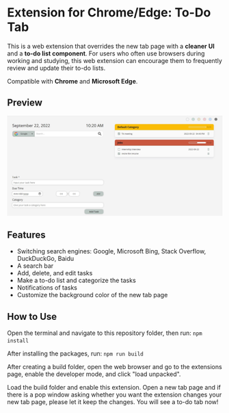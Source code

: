 # Extension for Chrome/Edge: To-Do Tab

This is a web extension that overrides the new tab page with a **cleaner UI** and a **to-do list component**. For users who often use browsers during working and studying, this web extension can encourage them to frequently review and update their to-do lists.

Compatible with **Chrome** and **Microsoft Edge**.

## Preview

![screenshot of the to-do tab with a white background](screenshot1.jpg)

## Features

- Switching search engines: Google, Microsoft Bing, Stack Overflow, DuckDuckGo, Baidu
- A search bar
- Add, delete, and edit tasks
- Make a to-do list and categorize the tasks
- Notifications of tasks
- Customize the background color of the new tab page

## How to Use

Open the terminal and navigate to this repository folder, then run:
`npm install`

After installing the packages, run:
`npm run build`

After creating a build folder, open the web browser and go to the extensions page, enable the developer mode, and click "load unpacked".

Load the build folder and enable this extension. Open a new tab page and if there is a pop window asking whether you want the extension changes your new tab page, please let it keep the changes. You will see a to-do tab now!
